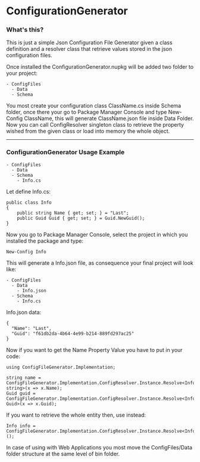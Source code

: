 # ConfigurationGenerator


### What's this?
This is just a simple Json Configuration File Generator given a class definition and a resolver class that retrieve values stored in the
json configuration files.

Once installed the ConfigurationGenerator.nupkg will be added two folder to your project:
```
- ConfigFiles
  - Data
  - Schema
```
You most create your configuration class ClassName.cs inside Schema folder, once there your go to Package Manager Console and type 
New-Config ClassName, this will generate ClassName.json file inside Data Folder. Now you can call ConfigResolver singleton class to 
retrieve the property wished from the given class or load into memory the whole object.
***

### ConfigurationGenerator Usage Example
```
- ConfigFiles
  - Data
  - Schema
    - Info.cs
 ``` 
  Let define Info.cs:
  ```
  public class Info
  {
      public string Name { get; set; } = "Last";
      public Guid Guid { get; set; } = Guid.NewGuid();
  }
```

Now you go to Package Manager Console, select the project in which you installed the package and type:
```
New-Config Info
```

This will generate a Info.json file, as consequence your final project will look like:
```
- ConfigFiles
  - Data
    - Info.json
  - Schema
    - Info.cs
```
Info.json data:
```
{
  "Name": "Last",
  "Guid": "f61db2da-4b64-4e99-b214-889fd297ac25"
}
```

Now if you want to get the Name Property Value you have to put in your code:
```
using ConfigFileGenerator.Implementation;

string name = ConfigFileGenerator.Implementation.ConfigResolver.Instance.Resolve<Info, string>(x => x.Name);
Guid guid = ConfigFileGenerator.Implementation.ConfigResolver.Instance.Resolve<Info, Guid>(x => x.Guid);
```
If you want to retrieve the whole entity then, use instead:
```
Info info = ConfigFileGenerator.Implementation.ConfigResolver.Instance.Resolve<Info>();
```
In case of using with Web Applications you most move the ConfigFiles/Data folder structure at the same level of bin folder.
